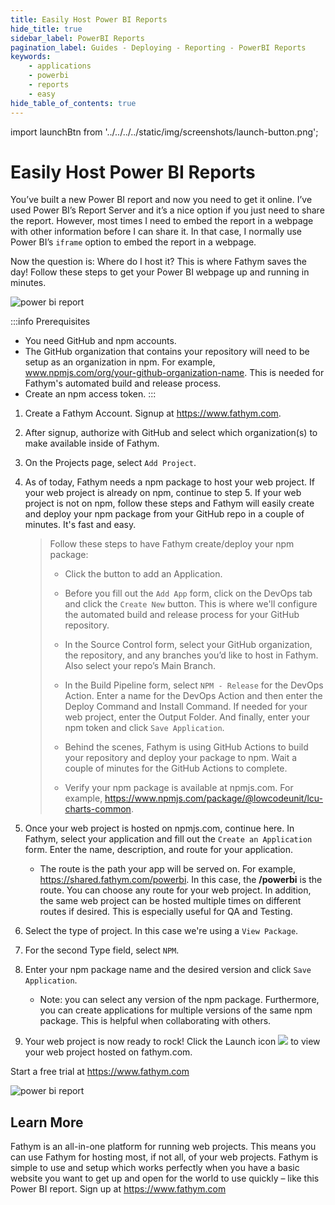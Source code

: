 ```yaml
---
title: Easily Host Power BI Reports
hide_title: true
sidebar_label: PowerBI Reports
pagination_label: Guides - Deploying - Reporting - PowerBI Reports
keywords:
    - applications
    - powerbi
    - reports
    - easy
hide_table_of_contents: true
---
```


import launchBtn from '../../../../static/img/screenshots/launch-button.png';

# Easily Host Power BI Reports

You’ve built a new Power BI report and now you need to get it online. I’ve used Power BI’s Report Server and it’s a nice option if you just need to share the report. However, most times I need to embed the report in a webpage with other information before I can share it. In that case, I normally use Power BI’s <code>iframe</code> option to embed the report in a webpage. 

Now the question is: Where do I host it? This is where Fathym saves the day! Follow these steps to get your Power BI webpage up and running in minutes. 

![power bi report](https://www.fathym.com/img/screenshots/powerbi-report.jpg)

:::info Prerequisites
- You need GitHub and npm accounts. 
- The GitHub organization that contains your repository will need to be setup as an organization in npm. For example, www.npmjs.com/org/your-github-organization-name. This is needed for Fathym's automated build and release process. 
- Create an npm access token.
:::

1. Create a Fathym Account. Signup at https://www.fathym.com.  

2. After signup, authorize with GitHub and select which organization(s) to make available inside of Fathym. 

3. On the Projects page, select `Add Project`. 

4. As of today, Fathym needs a npm package to host your web project. If your web project is already on npm, continue to step 5. If your web project is not on npm, follow these steps and Fathym will easily create and deploy your npm package from your GitHub repo in a couple of minutes. It's fast and easy.
    
    >Follow these steps to have Fathym create/deploy your npm package:
    >- Click the button to add an Application. 
    >
    >- Before you fill out the `Add App` form, click on the DevOps tab and click the `Create New` button. This is where we'll configure the automated build and release process for your GitHub repository.
    >
    >- In the Source Control form, select your GitHub organization, the repository, and any branches you’d like to host in Fathym. Also select your repo’s Main Branch. 
    >
    >- In the Build Pipeline form, select `NPM - Release` for the DevOps Action. Enter a name for the DevOps Action and then enter the Deploy Command and Install Command. If needed for your web project, enter the Output Folder. And finally, enter your npm token and click `Save Application`. 
    >
    >- Behind the scenes, Fathym is using GitHub Actions to build your repository and deploy your package to npm. Wait a couple of minutes for the GitHub Actions to complete. 
    >
    >- Verify your npm package is available at npmjs.com. For example, https://www.npmjs.com/package/@lowcodeunit/lcu-charts-common. 
    
5. Once your web project is hosted on npmjs.com, continue here. In Fathym, select your application and fill out the `Create an Application` form. Enter the name, description, and route for your application. 
    - The route is the path your app will be served on. For example, https://shared.fathym.com/powerbi. In this case, the **/powerbi** is the route. You can choose any route for your web project. In addition, the same web project can be hosted multiple times on different routes if desired. This is especially useful for QA and Testing.

6. Select the type of project. In this case we're using a `View Package`. 

7. For the second Type field, select `NPM`.  

8. Enter your npm package name and the desired version and click `Save Application`. 
    - Note: you can select any version of the npm package. Furthermore, you can create applications for multiple versions of the same npm package. This is helpful when collaborating with others.

9. Your web project is now ready to rock! Click the Launch icon <img src={launchBtn} class="text-image" /> to view your web project hosted on fathym.com. 

Start a free trial at https://www.fathym.com

![power bi report](/img/screenshots/powerbi-dashboard.png)

## Learn More
Fathym is an all-in-one platform for running web projects. This means you can use Fathym for hosting most, if not all, of your web projects. Fathym is simple to use and setup which works perfectly when you have a basic website you want to get up and open for the world to use quickly – like this Power BI report. Sign up at https://www.fathym.com
